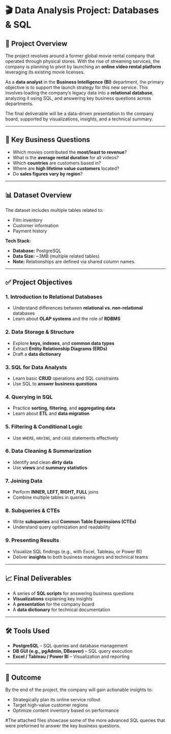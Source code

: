 # 🎬  Data Analysis Project: Databases & SQL

## 📘 Project Overview

The project revolves around a former global movie rental company that operated through physical stores. With the rise of streaming services, the company is planning to pivot by launching an **online video rental platform** leveraging its existing movie licenses.

As a **data analyst** in the **Business Intelligence (BI)** department, the primary objective is to support the launch strategy for this new service. This involves loading the company’s legacy data into a **relational database**, analyzing it using SQL, and answering key business questions across departments.

The final deliverable will be a data-driven presentation to the company board, supported by visualizations, insights, and a technical summary.

---

## 🎯 Key Business Questions

- Which movies contributed the **most/least to revenue**?
- What is the **average rental duration** for all videos?
- Which **countries** are customers based in?
- Where are **high lifetime value customers** located?
- Do **sales figures vary by region**?

---

## 📊 Dataset Overview

The dataset includes multiple tables related to:
- Film inventory
- Customer information
- Payment history

**Tech Stack:**
- **Database:** PostgreSQL
- **Data Size:** ~3MB (multiple related tables)
- **Note:** Relationships are defined via shared column names.

---

## ✅ Project Objectives

### 1. Introduction to Relational Databases
- Understand differences between **relational vs. non-relational** databases
- Learn about **OLAP systems** and the role of **RDBMS**

### 2. Data Storage & Structure
- Explore **keys, indexes**, and **common data types**
- Extract **Entity Relationship Diagrams (ERDs)**
- Draft a **data dictionary**

### 3. SQL for Data Analysts
- Learn basic **CRUD** operations and SQL constraints
- Use SQL to **answer business questions**

### 4. Querying in SQL
- Practice **sorting, filtering**, and **aggregating data**
- Learn about **ETL** and **data migration**

### 5. Filtering & Conditional Logic
- Use `WHERE`, `HAVING`, and `CASE` statements effectively

### 6. Data Cleaning & Summarization
- Identify and clean **dirty data**
- Use **views** and **summary statistics**

### 7. Joining Data
- Perform **INNER, LEFT, RIGHT, FULL** joins
- Combine multiple tables in queries

### 8. Subqueries & CTEs
- Write **subqueries** and **Common Table Expressions (CTEs)**
- Understand query optimization and readability

### 9. Presenting Results
- Visualize SQL findings (e.g., with Excel, Tableau, or Power BI)
- Deliver **insights** to both business managers and technical teams

---

## 📈 Final Deliverables

- A series of **SQL scripts** for answering business questions
- **Visualizations** explaining key insights
- A **presentation** for the company board
- A **data dictionary** for technical documentation

---

## 🛠️ Tools Used

- **PostgreSQL** – SQL queries and database management
- **DB GUI (e.g., pgAdmin, DBeaver)** – SQL query execution
- **Excel / Tableau / Power BI** – Visualization and reporting

---

## 📌 Outcome

By the end of the project, the company will gain actionable insights to:
- Strategically plan its online service rollout
- Target high-value customer regions
- Optimize content inventory based on performance

#The attached files showcase some of the more advanced SQL queries that were preformed to answer the key business questions. 
